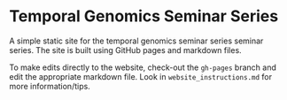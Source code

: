# Temporal Genomics Seminar Series

A simple static site for the temporal genomics seminar series seminar series. The site is built using GitHub pages and markdown files.

To make edits directly to the website, check-out the `gh-pages` branch and edit the appropriate markdown file. Look in `website_instructions.md` for more information/tips.

